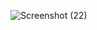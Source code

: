 ![Screenshot (22)](https://github.com/user-attachments/assets/984abf47-9618-4cf1-9ea1-38deb19830c1)
